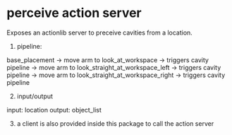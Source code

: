 perceive action server
======================

Exposes an actionlib server to preceive cavities from a location.

1. pipeline:

base_placement -> move arm to look_at_workspace -> triggers cavity pipeline
-> move arm to look_straight_at_workspace_left -> triggers cavity pipeline
-> move arm to look_straight_at_workspace_right -> triggers cavity pipeline

2. input/output

input: location
output: object_list

3. a client is also provided inside this package to call the action server
